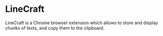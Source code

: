 # LineCraft

LineCraft is a Chrome browser extension which allows to store and display chunks of texts, and copy them to the clipboard.
